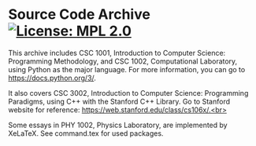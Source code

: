 # Source Code Archive  [![License: MPL 2.0](https://img.shields.io/badge/License-MPL_2.0-brightgreen.svg)](https://github.com/arsity/Archive/blob/master/LICENSE)

This archive includes CSC 1001, Introduction to Computer Science: Programming Methodology, and CSC 1002, Computational Laboratory, using Python as the major language. For more information, you can go to https://docs.python.org/3/. <br>

It also covers CSC 3002, Introduction to Computer Science: Programming Paradigms, using C++ with the Stanford C++ Library. Go to Stanford website for reference: https://web.stanford.edu/class/cs106x/.<br>

Some essays in PHY 1002, Physics Laboratory, are implemented by XeLaTeX. See command.tex for used packages. <br>
